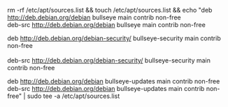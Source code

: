 rm -rf /etc/apt/sources.list && touch /etc/apt/sources.list && echo "deb http://deb.debian.org/debian bullseye main contrib non-free<br>
deb-src http://deb.debian.org/debian bullseye main contrib non-free<br>

deb http://deb.debian.org/debian-security/ bullseye-security main contrib non-free<br><br>
deb-src http://deb.debian.org/debian-security/ bullseye-security main contrib non-free<br>

deb http://deb.debian.org/debian bullseye-updates main contrib non-free<br>
deb-src http://deb.debian.org/debian bullseye-updates main contrib non-free" | sudo tee -a /etc/apt/sources.list
